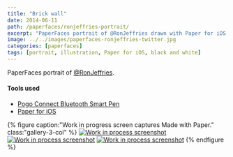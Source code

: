 ```yaml
---
title: "Brick wall"
date: 2014-06-11
path: /paperfaces/ronjeffries-portrait/
excerpt: "PaperFaces portrait of @RonJeffries drawn with Paper for iOS on an iPad."
image: ../../images/paperfaces-ronjeffries-twitter.jpg
categories: [paperfaces]
tags: [portrait, illustration, Paper for iOS, black and white]
---
```


PaperFaces portrait of [@RonJeffries](https://twitter.com/RonJeffries).

#### Tools used

- [Pogo Connect Bluetooth Smart Pen](https://www.amazon.com/gp/product/B009K448L4/ref=as_li_ss_tl?ie=UTF8&camp=1789&creative=390957&creativeASIN=B009K448L4&linkCode=as2&tag=mademist-20)
- [Paper for iOS](https://paper.bywetransfer.com/)

{% figure caption:"Work in progress screen captures Made with Paper." class:"gallery-3-col" %}
[![Work in process screenshot](../../images/paperfaces-ronjeffries-process-1-600.jpg)](../../images/paperfaces-ronjeffries-process-1-lg.jpg) [![Work in process screenshot](../../images/paperfaces-ronjeffries-process-2-600.jpg)](../../images/paperfaces-ronjeffries-process-2-lg.jpg) [![Work in process screenshot](../../images/paperfaces-ronjeffries-process-3-600.jpg)](../../images/paperfaces-ronjeffries-process-3-lg.jpg)
{% endfigure %}
